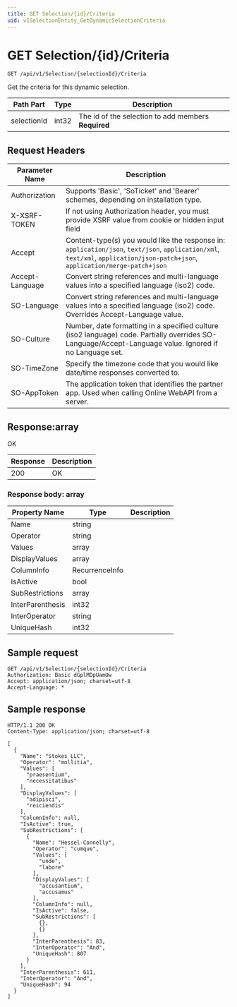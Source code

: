 ```yaml
---
title: GET Selection/{id}/Criteria
uid: v1SelectionEntity_GetDynamicSelectionCriteria
---
```


# GET Selection/{id}/Criteria

```http
GET /api/v1/Selection/{selectionId}/Criteria
```

Get the criteria for this dynamic selection.






| Path Part | Type | Description |
|-----------|------|-------------|
| selectionId | int32 | The id of the selection to add members **Required** |



## Request Headers

| Parameter Name | Description |
|----------------|-------------|
| Authorization  | Supports 'Basic', 'SoTicket' and 'Bearer' schemes, depending on installation type. |
| X-XSRF-TOKEN   | If not using Authorization header, you must provide XSRF value from cookie or hidden input field |
| Accept         | Content-type(s) you would like the response in: `application/json`, `text/json`, `application/xml`, `text/xml`, `application/json-patch+json`, `application/merge-patch+json` |
| Accept-Language | Convert string references and multi-language values into a specified language (iso2) code. |
| SO-Language | Convert string references and multi-language values into a specified language (iso2) code. Overrides Accept-Language value. |
| SO-Culture | Number, date formatting in a specified culture (iso2 language) code. Partially overrides SO-Language/Accept-Language value. Ignored if no Language set. |
| SO-TimeZone | Specify the timezone code that you would like date/time responses converted to. |
| SO-AppToken | The application token that identifies the partner app. Used when calling Online WebAPI from a server. |


## Response:array

OK

| Response | Description |
|----------------|-------------|
| 200 | OK |

### Response body: array

| Property Name | Type |  Description |
|----------------|------|--------------|
| Name | string |  |
| Operator | string |  |
| Values | array |  |
| DisplayValues | array |  |
| ColumnInfo | RecurrenceInfo |  |
| IsActive | bool |  |
| SubRestrictions | array |  |
| InterParenthesis | int32 |  |
| InterOperator | string |  |
| UniqueHash | int32 |  |

## Sample request

```http!
GET /api/v1/Selection/{selectionId}/Criteria
Authorization: Basic dGplMDpUamUw
Accept: application/json; charset=utf-8
Accept-Language: *
```

## Sample response

```http_
HTTP/1.1 200 OK
Content-Type: application/json; charset=utf-8

[
  {
    "Name": "Stokes LLC",
    "Operator": "mollitia",
    "Values": [
      "praesentium",
      "necessitatibus"
    ],
    "DisplayValues": [
      "adipisci",
      "reiciendis"
    ],
    "ColumnInfo": null,
    "IsActive": true,
    "SubRestrictions": [
      {
        "Name": "Hessel-Connelly",
        "Operator": "cumque",
        "Values": [
          "unde",
          "labore"
        ],
        "DisplayValues": [
          "accusantium",
          "accusamus"
        ],
        "ColumnInfo": null,
        "IsActive": false,
        "SubRestrictions": [
          {},
          {}
        ],
        "InterParenthesis": 83,
        "InterOperator": "And",
        "UniqueHash": 807
      }
    ],
    "InterParenthesis": 611,
    "InterOperator": "And",
    "UniqueHash": 94
  }
]
```